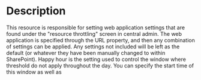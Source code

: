 # Description

This resource is responsible for setting web application settings that are
found under the "resource throttling" screen in central admin. The web
application is specified through the URL property, and then any combination of
settings can be applied. Any settings not included will be left as the default
(or whatever they have been manually changed to within SharePoint). Happy hour
is the setting used to control the window where threshold do not apply
throughout the day. You can specify the start time of this window as well as
